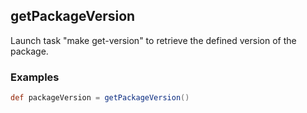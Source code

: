 ## getPackageVersion

Launch task "make get-version" to retrieve the defined version of the package.

### Examples

```groovy
def packageVersion = getPackageVersion()
```
